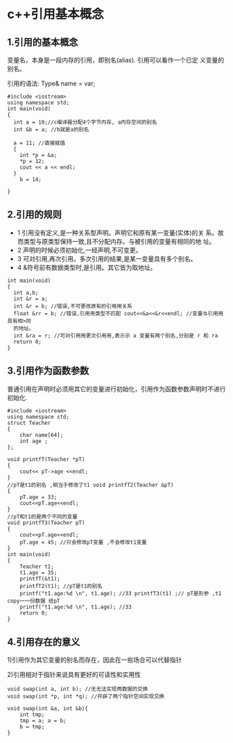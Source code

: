 # c++引用基本概念

## 1.引用的基本概念

变量名，本身是一段内存的引用，即别名\(alias\). 引用可以看作一个已定 义变量的别名。

引用的语法: Type& name = var;

```text
#include <iostream>
using namespace std;
int main(void)
{
  int a = 10;//c编译器分配4个字节内存, a内存空间的别名
  int &b = a; //b就是a的别名

  a = 11; //直接赋值
  {
    int *p = &a;
    *p = 12;
    cout << a << endl;
  }
    b = 14;

}
```

## 2.引用的规则

* 1 引用没有定义,是一种关系型声明。声明它和原有某一变量\(实体\)的关 系。故 而类型与原类型保持一致,且不分配内存。与被引用的变量有相同的地 址。
* 2 声明的时候必须初始化,一经声明,不可变更。
* 3 可对引用,再次引用。多次引用的结果,是某一变量具有多个别名。
* 4 &符号前有数据类型时,是引用。其它皆为取地址。

```text
int main(void)
{
  int a,b;
  int &r = a;
  int &r = b; //错误,不可更改原有的引⽤用关系
  float &rr = b; //错误,引⽤用类型不匹配 cout<<&a<<&r<<endl; //变量与引⽤用具有相>同
  的地址。
  int &ra = r; //可对引⽤用更次引⽤用,表⽰示 a 变量有两个别名,分别是 r 和 ra
  return 0;
}
```

## 3.引用作为函数参数

普通引用在声明时必须用其它的变量进行初始化，引用作为函数参数声明时不进行初始化.

```text
#include <iostream>
using namespace std;
struct Teacher
{
    char name[64];
    int age ;
};

void printfT(Teacher *pT)
{
    cout<< pT->age <<endl;
}
//pT是t1的别名 ,相当于修改了t1 void printfT2(Teacher &pT)
{
    pT.age = 33;
    cout<<pT.age<<endl;
}
//pT和t1的是两个不同的变量
void printfT3(Teacher pT)
{
    cout<<pT.age<<endl;
    pT.age = 45; //只会修改pT变量 ,不会修改t1变量
}
int main(void)
{
    Teacher t1;
    t1.age = 35;
    printfT(&t1);
    printfT2(t1); //pT是t1的别名
    printf("t1.age:%d \n", t1.age); //33 printfT3(t1) ;// pT是形参 ,t1 copy⼀一份数据 给pT
    printf("t1.age:%d \n", t1.age); //33
    return 0;
}
```

## 4.引用存在的意义

1\)引用作为其它变量的别名而存在，因此在一些场合可以代替指针

2\)引用相对于指针来说具有更好的可读性和实用性

```text
void swap(int a, int b); //⽆无法实现两数据的交换
void swap(int *p, int *q); //开辟了两个指针空间实现交换
```

```text
void swap(int &a, int &b){
    int tmp;
    tmp = a; a = b;
    b = tmp;
}
```

